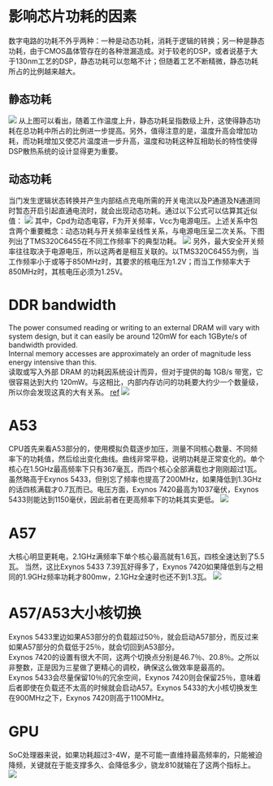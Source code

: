 # 影响芯片功耗的因素
数字电路的功耗不外乎两种：一种是动态功耗，消耗于逻辑的转换；另一种是静态功耗，由于CMOS晶体管存在的各种泄漏造成。对于较老的DSP，或者说基于大于130nm工艺的DSP，静态功耗可以忽略不计；但随着工艺不断精微，静态功耗所占的比例越来越大。

## 静态功耗
![](http://focus.ti.com.cn/cn/graphics/shared/contributed_articles/CA_optimize01.gif)
从上图可以看出，随着工作温度上升，静态功耗呈指数级上升，这使得静态功耗在总功耗中所占的比例进一步提高。另外，值得注意的是，温度升高会增加功耗，而功耗增加又使芯片温度进一步升高，温度和功耗这种互相助长的特性使得DSP散热系统的设计显得更为重要。

## 动态功耗
当门发生逻辑状态转换并产生内部结点充电所需的开关电流以及P通道及N通道同时暂态开启引起直通电流时，就会出现动态功耗。通过以下公式可以估算其近似值：
![](http://focus.ti.com.cn/cn/graphics/shared/contributed_articles/CA_optimize02.gif)
其中，Cpd为动态电容，F为开关频率，Vcc为电源电压。上述关系中包含两个重要概念：动态功耗与开关频率呈线性关系，与电源电压呈二次关系。下图列出了TMS320C6455在不同工作频率下的典型功耗。
![](http://focus.ti.com.cn/cn/graphics/shared/contributed_articles/CA_optimize03.gif)
另外，最大安全开关频率往往取决于电源电压，所以这两者是相互关联的。以TMS320C6455为例，当工作频率小于或等于850MHz时，其要求的核电压为1.2V；而当工作频率大于850MHz时，其核电压必须为1.25V。

# DDR bandwidth
The power consumed reading or writing to an external DRAM will vary with system design, but it can easily be around 120mW for each 1GByte/s of bandwidth provided.     
Internal memory accesses are approximately an order of magnitude less energy intensive than this.    
读取或写入外部 DRAM 的功耗因系统设计而异，但对于提供的每 1GB/s 带宽，它很容易达到大约 120mW。与这相比，内部内存访问的功耗要大约少一个数量级，所以你会发现这真的大有关系。
[ref](https://community.arm.com/groups/arm-mali-graphics/blog/2014/02/20/the-mali-gpu-an-abstract-machine-part-2)
![](http://images.anandtech.com/doci/9330/lpddr4-power-scaling_575px.png)

# A53
CPU首先来看A53部分的，使用模拟负载逐步加压，测量不同核心数量、不同频率下的功耗值，然后绘出变化曲线。曲线非常平稳，说明功耗是正常变化的。单个核心在1.5GHz最高频率下只有367毫瓦，而四个核心全部满载也才刚刚超过1瓦。虽然略高于Exynos 5433，但别忘了频率也提高了200MHz，如果降低到1.3GHz的话四核满载才0.7瓦而已。电压方面，Exynos 7420最高为1037毫伏，Exynos 5433则能达到1150毫伏，因此前者在更高频率下的功耗其实更低。
![](http://images.anandtech.com/doci/9330/a53-power-curve_575px.png)

# A57
大核心明显更耗电，2.1GHz满频率下单个核心最高就有1.6瓦，四核全速达到了5.5瓦。
当然，这比Exynos 5433 7.39瓦好得多了，Exynos 7420如果降低到与之相同的1.9GHz频率功耗才800mw，2.1GHz全速时也还不到1.3瓦。
![](http://images.anandtech.com/doci/9330/a57-power-curve_575px.png)

# A57/A53大小核切换
Exynos 5433里边如果A53部分的负载超过50％，就会启动A57部分，而反过来如果A57部分的负载低于25％，就会切回到A53部分。   
Exynos 7420的设置有很大不同，这两个切换点分别是46.7％、20.8％。之所以非整数，正是因为三星做了更精心的调校，确保这么做效率是最高的。   
Exynos 5433会尽量保留10％的冗余空间，Exynos 7420则会保留25％，意味着后者即使在负载还不太高的时候就会启动A57。Exynos 5433的大小核切换发生在900MHz之下，Exynos 7420则高于1100MHz。

# GPU
SoC处理器来说，如果功耗超过3-4W，是不可能一直维持最高频率的，只能被迫降频，关键就在于能支撑多久、会降低多少，骁龙810就输在了这两个指标上。
![](http://images.anandtech.com/doci/9330/gpu-freq-scaling_575px.png)